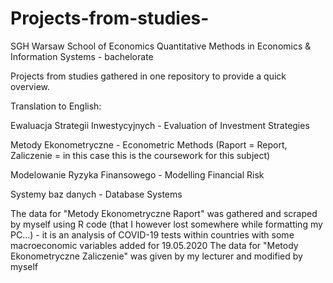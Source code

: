 # Projects-from-studies-
SGH Warsaw School of Economics Quantitative Methods in Economics &amp; Information Systems - bachelorate

Projects from studies gathered in one repository to provide a quick overview.

Translation to English:

Ewaluacja Strategii Inwestycyjnych - Evaluation of Investment Strategies

Metody Ekonometryczne - Econometric Methods (Raport = Report, Zaliczenie = in this case this is the coursework for this subject)

Modelowanie Ryzyka Finansowego - Modelling Financial Risk

Systemy baz danych - Database Systems

The data for "Metody Ekonometryczne Raport" was gathered and scraped by myself using R code (that I however lost somewhere while formatting my PC...) - it is an analysis of COVID-19 tests within countries with some macroeconomic variables added for 19.05.2020
The data for "Metody Ekonometryczne Zaliczenie" was given by my lecturer and modified by myself
